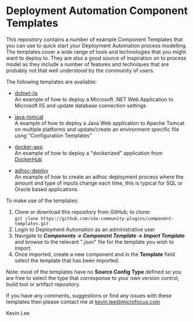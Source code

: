 # Deployment Automation Component Templates

This repository contains a number of example Component Templates that you can use to quick
start your Deployment Automation process modelling. The templates cover a wide range of tools 
and technologies that you might want to deploy to. They are also a good source of inspiration
on to process model as they include a number of features and techniques that are probably
not that well understood by the community of users.

The following templates are available:

 - [dotnet-iis](dotnet-iis/)  
   An example of how to deploy a Microsoft .NET Web Application to Microsoft IIS and update
   database connection settings
   
 - [java-tomcat](java-tomcat/)  
   A example of how to deploy a Java Web application to Apache Tomcat on multiple platforms
   and update/create an environment specific file usng "Configuration Templates"
   
 - [docker-app](docker-app/)  
   An example of how to deploy a "dockerized" application from [DockerHub](https://hub.docker.com/)
   
 - [adhoc-deploy](adhoc-deploy/)  
   An example of how to create an adhoc deployment process where the amount and type of
   inputs change each time, this is typical for SQL or Oracle based applications
   
To make use of the templates:

 1. Clone or download this repository from GitHub; to clone:  
 `git clone https://github.com/sda-community-plugins/component-templates.git`
 1. Login to Deployment Automation as an administrative user
 1. Navigate to **_Components -> Component Template -> Import Template_** and browse to the
relevant "*.json*" file for the template you wish to import.
 1. Once imported, create a new component and in the **Template** field select the template
 that has been imported.
 
Note: most of the templates have no **Source Config Type** defined so you are free to select
the type that corresponse to your own version control, build tool or artifact repository.

If you have any comments, suggestions or find any issues with these templates then please 
contact me at [kevin.lee@microfocus.com](mailto:kevin.lee@microfocus.com) 

Kevin Lee        
 
 
